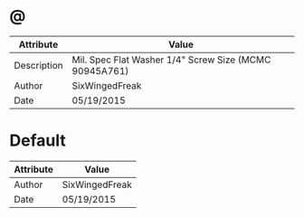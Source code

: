 # @
| Attribute | Value |
| ---  | ---     |
| Description | Mil. Spec Flat Washer 1/4&quot; Screw Size (MCMC 90945A761) |
| Author | SixWingedFreak |
| Date | 05/19/2015 |
# Default
| Attribute | Value |
| ---  | ---     |
| Author | SixWingedFreak |
| Date | 05/19/2015 |
